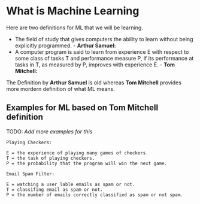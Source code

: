 # What is Machine Learning

Here are two definitions for ML that we will be learning.

- The field of study that gives computers the ability to learn without being explicitly programmed. - **Arthur Samuel:**
- A computer program is said to learn from experience E with respect to some class of tasks T and performance measure P, if its performance at tasks in T, as measured by P, improves with experience E. - **Tom Mitchell:**

The Definition by **Arthur Samuel** is old whereas **Tom Mitchell** provides more mordern definition of what ML means.

## Examples for ML based on **Tom Mitchell** definition

TODO: *Add more examples for this*

```text
Playing Checkers:

E = the experience of playing many games of checkers.  
T = the task of playing checkers.  
P = the probability that the program will win the next game.  
```

```text
Email Spam Filter:  

E = watching a user lable emails as spam or not.  
T = classifing email as spam or not.  
P = the number of emails correctly classified as spam or not spam.
```
